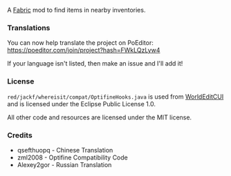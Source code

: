 A [Fabric](https://fabricmc.net/) mod to find items in nearby inventories.

### Translations

You can now help translate the project on PoEditor: https://poeditor.com/join/project?hash=FWkLQzLyw4

If your language isn't listed, then make an issue and I'll add it!

### License
`red/jackf/whereisit/compat/OptifineHooks.java` is used from [WorldEditCUI](https://github.com/mikroskeem/WorldEditCUI) and is licensed under the Eclipse Public License 1.0.

All other code and resources are licensed under the MIT license.

### Credits

- qsefthuopq - Chinese Translation
- zml2008 - Optifine Compatibility Code
- Alexey2gor - Russian Translation
